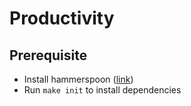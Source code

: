 # Productivity

## Prerequisite
+ Install hammerspoon ([link](https://www.hammerspoon.org/))
+ Run `make init` to install dependencies
